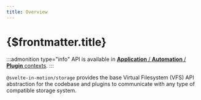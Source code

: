 ```yaml
---
title: Overview
---
```


# {$frontmatter.title}

:::admonition type="info"
API is available in [**Application** / **Automation** / **Plugin** contexts](../%5B...1%5Dreferences/%5B...1%5Dcontexts.md).
:::

`@svelte-in-motion/storage` provides the base Virtual Filesystem (VFS) API abstraction for the codebase and plugins to communicate with any type of compatible storage system.
